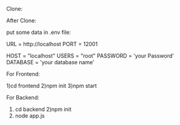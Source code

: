 Clone:

After Clone: 

put some data in .env file:

URL = http://localhost
PORT = 12001

HOST = "localhost"
USERS = "root"
PASSWORD = 'your Password'
DATABASE = 'your database name'

For Frontend:

1)cd frontend
2)npm init
3)npm start

For Backend:

1) cd backend
2)npm init
3) node app.js


